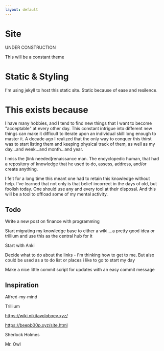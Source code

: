 ```yaml
---
layout: default
---
```


# Site 

UNDER CONSTRUCTION

This will be a constant theme

# Static & Styling

I'm using jekyll to host this static site. Static because of ease and resilence. 

# This exists because

I have many hobbies, and I tend to find new things that I want to become "acceptable" at every other day. This constant intrigue into different new things can make it difficult to iterate upon an individual skill long enough to master it. A decade ago I realized that the only way to conquer this thirst was to start listing them and keeping physical track of them, as well as my day...and week...and month...and year. 

I miss the [link needed]renaissance man. The encyclopedic human, that had a repository of knowledge that he used to do, assess, address, and/or create anything. 

I felt for a long time this meant one had to retain this knowledge without help. I've learned that not only is that belief incorrect in the days of old, but foolish today. One should use any and every tool at their disposal. And this will be a tool to offload some of my mental activity. 

## Todo

Write a new post on finance with programming 

Start migrating my knowledge base to either a wiki....a pretty good idea or trillium and use this as the central hub for it 

Start with Anki 

Decide what to do about the links - i'm thinking how to get to me. But also could be used as a to do list or places i like to go to start my day

Make a nice little commit script for updates with an easy commit message

## Inspiration

Alfred-my-mind

Trillium

https://wiki.nikitavoloboev.xyz/

https://beepb00p.xyz/site.html

Sherlock Holmes

Mr. Owl


